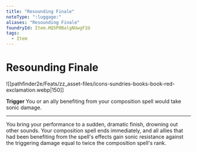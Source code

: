 ```yaml
---
title: "Resounding Finale"
noteType: ":luggage:"
aliases: "Resounding Finale"
foundryId: Item.HQ5P0BalgNUwgF1U
tags:
  - Item
---
```


# Resounding Finale
![[pathfinder2e/Feats/zz_asset-files/icons-sundries-books-book-red-exclamation.webp|150]]

**Trigger** You or an ally benefiting from your composition spell would take sonic damage.

* * *

You bring your performance to a sudden, dramatic finish, drowning out other sounds. Your composition spell ends immediately, and all allies that had been benefiting from the spell's effects gain sonic resistance against the triggering damage equal to twice the composition spell's rank.
